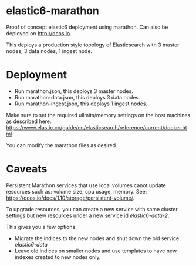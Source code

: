 # elastic6-marathon
Proof of concept elastic6 deployment using marathon. Can also be deployed on http://dcos.io.

This deploys a production style topology of Elasticsearch with 3 master nodes, 3 data nodes, 1 ingest node.

# Deployment
- Run marathon.json, this deploys 3 master nodes.
- Run marathon-data.json, this deploys 3 data nodes.
- Run marathon-ingest.json, this deploys 1 ingest nodes.

Make sure to set the required ulimits/memory settings on the host machines as described here: https://www.elastic.co/guide/en/elasticsearch/reference/current/docker.html

You can modify the marathon files as desired.

# Caveats
Persistent Marathon services that use local volumes canot update resources such as: volume size, cpu usage, memory. See: https://dcos.io/docs/1.10/storage/persistent-volume/.

To upgrade resources, you can create a new service with same cluster settings but new resources under a new service id  *elastic6-data-2*.

This gives you a few options:

- Migrate the indices to the new nodes and shut down the old service: *elastic6-data*
- Leave old indices on smaller nodes and use templates to have new indexes created to new nodes only.
